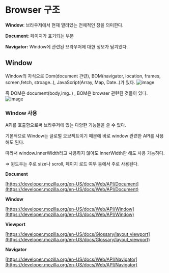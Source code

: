 # Browser 구조

**Window**:  브라우저에서 현재 열려있는 전체적인 창을 의미한다.

**Document**: 페이지가 표기되는 부분

**Navigator:** Window에 관련된 브라우저에 대한 정보가 담겨있다.

## Window
Window의 자식으로 Dom(document 관련), BOM(navigator, location, frames, screen,fetch, stroage..), JavaScript(Array, Map, Date..)가 있다.
![image](https://user-images.githubusercontent.com/36908476/97084860-b4201f00-1654-11eb-9603-ba9a0d100095.png)

즉 DOM은 document(body,img..) , BOM은 browser 관련된 것들이 있다.
![image](https://user-images.githubusercontent.com/36908476/97084906-f77a8d80-1654-11eb-8985-339d619e94cd.png)

### Window 사용
API를 호출함으로써 브라우저에 있는 다양한 기능들을 쓸 수 있다. 

기본적으로 Window는 글로벌 오브젝트이기 때문에  바로 window 관련한 API를 사용해도 된다.

따라서 window.innerWidth라고 사용하지 않아도 innerWidth만 해도 사용 가능하다.

⇒ 윈도우는 주로 size나 scroll, 페이지 로드 여부 등에서 주로 사용된다.

**Document**

[https://developer.mozilla.org/en-US/docs/Web/API/Document](https://developer.mozilla.org/en-US/docs/Web/API/Document)

**Window**

[https://developer.mozilla.org/en-US/docs/Web/API/Window](https://developer.mozilla.org/en-US/docs/Web/API/Window)

**Viewport**

[https://developer.mozilla.org/en-US/docs/Glossary/layout_viewport](https://developer.mozilla.org/en-US/docs/Glossary/layout_viewport)

**Navigator**

[https://developer.mozilla.org/en-US/docs/Web/API/Navigator](https://developer.mozilla.org/en-US/docs/Web/API/Navigator)
